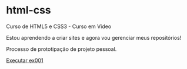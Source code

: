 # html-css
 Curso de HTML5 e CSS3 - Curso em Video

Estou aprendendo a criar sites e agora vou gerenciar meus repositórios!

Processo de prototipação de projeto pessoal.

 <a href="https://adjossan.github.io/html-css/exerc%C3%ADcios/ex001/index.html">Executar ex001</a>